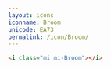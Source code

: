 ```yaml
---
layout: icons
iconname: Broom
unicode: EA73
permalink: /icon/Broom/
---
```


``` html
<i class="mi mi-Broom"></i>
```
